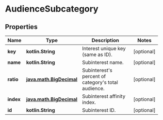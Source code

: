 
# AudienceSubcategory

## Properties
| Name | Type | Description | Notes |
| ------------ | ------------- | ------------- | ------------- |
| **key** | **kotlin.String** | Interest unique key (same as ID). |  [optional] |
| **name** | **kotlin.String** | Subinterest name. |  [optional] |
| **ratio** | [**java.math.BigDecimal**](java.math.BigDecimal.md) | Subinterest&#39;s percent of category&#39;s total audience. |  [optional] |
| **index** | [**java.math.BigDecimal**](java.math.BigDecimal.md) | Subinterest affinity index. |  [optional] |
| **id** | **kotlin.String** | Subinterest ID. |  [optional] |



